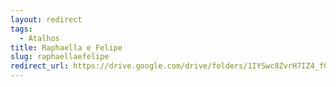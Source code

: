 ```yaml
---
layout: redirect
tags:
  - Atalhos
title: Raphaella e Felipe
slug: raphaellaefelipe
redirect_url: https://drive.google.com/drive/folders/1IYSwc8ZvrH7IZ4_f0PYPnsIJuhwE3bwr?usp=drive_link
---
```


